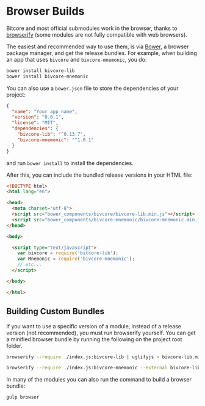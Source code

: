 # Browser Builds

Bitcore and most official submodules work in the browser, thanks to [browserify](http://browserify.org/) (some modules are not fully compatible with web browsers).

The easiest and recommended way to use them, is via [Bower](http://bower.io/), a browser package manager, and get the release bundles. For example, when building an app that uses `bivcore` and `bivcore-mnemonic`, you do:

```sh
bower install bivcore-lib
bower install bivcore-mnemonic
```

You can also use a `bower.json` file to store the dependencies of your project:

```json
{
  "name": "Your app name",
  "version": "0.0.1",
  "license": "MIT",
  "dependencies": {
    "bivcore-lib": "^0.13.7",
    "bivcore-mnemonic": "^1.0.1"
  }
}
```

and run `bower install` to install the dependencies.

After this, you can include the bundled release versions in your HTML file:

```html
<!DOCTYPE html>
<html lang="en">

<head>
  <meta charset="utf-8">
  <script src="bower_components/bivcore/bivcore-lib.min.js"></script>
  <script src="bower_components/bivcore-mnemonic/bivcore-mnemonic.min.js"></script>
</head>

<body>

  <script type="text/javascript">
    var bivcore = require('bitcore-lib');
    var Mnemonic = require('bivcore-mnemonic');
    // etc...
  </script>

</body>

</html>
```

## Building Custom Bundles

If you want to use a specific version of a module, instead of a release version (not recommended), you must run browserify yourself.  You can get a minified browser bundle by running the following on the project root folder.

```sh
browserify --require ./index.js:bivcore-lib | uglifyjs > bivcore-lib.min.js
```

```sh
browserify --require ./index.js:bivcore-mnemonic --external bivcore-lib | uglifyjs > bivcore-mnemonic.min.js
```

In many of the modules you can also run the command to build a browser bundle:

```sh
gulp browser
```
